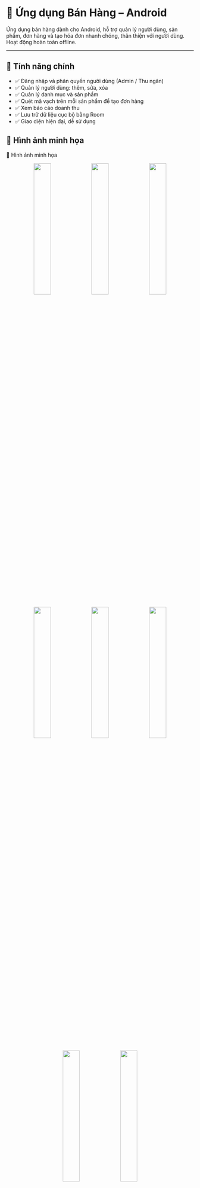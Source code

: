# 📱 Ứng dụng Bán Hàng – Android

Ứng dụng bán hàng dành cho Android, hỗ trợ quản lý người dùng, sản phẩm, đơn hàng và tạo hóa đơn nhanh chóng, thân thiện với người dùng. Hoạt động hoàn toàn offline.

---

## 🚀 Tính năng chính

- ✅ Đăng nhập và phân quyền người dùng (Admin / Thu ngân)
- ✅ Quản lý người dùng: thêm, sửa, xóa
- ✅ Quản lý danh mục và sản phẩm
- ✅ Quét mã vạch trên mỗi sản phẩm để tạo đơn hàng
- ✅ Xem báo cáo doanh thu
- ✅ Lưu trữ dữ liệu cục bộ bằng Room
- ✅ Giao diện hiện đại, dễ sử dụng

## 📸 Hình ảnh minh họa
📸 Hình ảnh minh họa
<div align="center"> <img src="https://github.com/user-attachments/assets/216095d9-f132-4030-93e1-3b0711283fba" width="30%" /> <img src="https://github.com/user-attachments/assets/ccf4dec8-a6d4-4248-bf88-791f40d3bc68" width="30%" /> <img src="https://github.com/user-attachments/assets/0dc6569e-b3d5-4fbe-ab28-dbe617928fc5" width="30%" /> <br><br> <img src="https://github.com/user-attachments/assets/a79d4eda-92b6-4c0a-8f21-4af125eeedea" width="30%" /> <img src="https://github.com/user-attachments/assets/eda10eef-42f5-460c-9db3-d9931d9c937a" width="30%" /> <img src="https://github.com/user-attachments/assets/79a90bc2-a4ab-404e-bb65-b9b020cae9ca" width="30%" /> <br><br> <img src="https://github.com/user-attachments/assets/9ece0a0f-fb26-4a8e-8a01-281ebf0b0286" width="30%" /> <img src="https://github.com/user-attachments/assets/cd3eac5d-17f3-4754-9e8a-76ff9d1b7f57" width="30%" /> </div>

---
## 🏗️ Kiến trúc phần mềm

Ứng dụng tuân theo mô hình **Clean Architecture**, kết hợp với kiến trúc **MVVM (Model - View - ViewModel)** giúp code rõ ràng, dễ bảo trì và mở rộng.

### 📁 Cấu trúc thư mục
```plaintext
presentation/
│
├── View (Fragment, Activity) #Giao diện
├── ViewModel #Xử lý tương tác UI
│
domain/
│
├── model/ # Định nghĩa các entity
├── repository/ (interface) #Interface kết nối với data layer
├── use_case/ #xử lý logic chính
│
data/
├── locale/ (Room DAO, Database)
├── repository/ (implementation)

📦 di/                   → Cấu hình Hilt DI
📦 utils/                → Hằng số và hàm tiện ích
📄 MyApplication.kt      → Application class

```
## 🧰 Công nghệ sử dụng

- 🏠 **Room** – Quản lý cơ sở dữ liệu cục bộ
- 💉 **Hilt** – Dependency Injection
- 🔁 **Kotlin Coroutines** – Xử lý bất đồng bộ
- 👓 **Jetpack ViewModel + LiveData** – Quản lý vòng đời và dữ liệu UI

---
## 📌 Ghi chú
Ứng dụng hoạt động hoàn toàn offline

Thiết kế tách biệt UI – Logic – Data

Sẵn sàng tích hợp API hoặc đồng bộ dữ liệu trong tương lai
